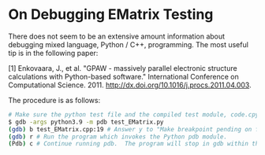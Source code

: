 # On Debugging EMatrix Testing

There does not seem to be an extensive amount information about debugging
mixed language, Python / C++, programming.  The most useful tip is in the 
following paper:

[1]  Enkovaara, J., et al. "GPAW - massively parallel electronic structure calculations with Python-based software." International Conference on Computational Science. 2011. http://dx.doi.org/10.1016/j.procs.2011.04.003.

The procedure is as follows:

```bash
# Make sure the python test file and the compiled test module, code.cpython-39-x86_64-linux-gnu.so, are in the same directory.
$ gdb -args python3.9 -m pdb test_EMatrix.py
(gdb) b test_EMatrix.cpp:19 # Answer y to "Make breakpoint pending on future shared library load? (y or [n])"
(gdb) r # Run the program which invokes the Python pdb module.
(Pdb) c # Continue running pdb.  The program will stop in gdb within the C++!!
```